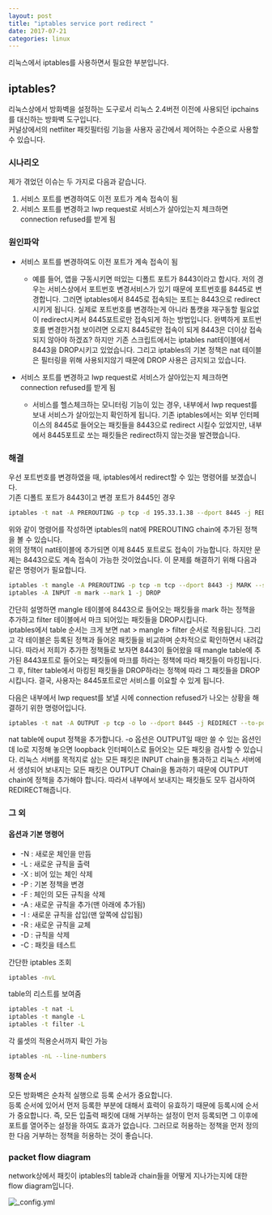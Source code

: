 ```yaml
---
layout: post
title: "iptables service port redirect "
date: 2017-07-21
categories: linux
---
```

리눅스에서 iptables를 사용하면서 필요한 부분입니다.

## iptables?

리눅스상에서 방화벽을 설정하는 도구로서 리눅스 2.4버전 이전에 사용되던 ipchains를 대신하는 방화벽 도구입니다.  
커널상에서의 netfilter 패킷필터링 기능을 사용자 공간에서 제어하는 수준으로 사용할 수 있습니다.

### 시나리오

제가 겪었던 이슈는 두 가지로 다음과 같습니다.  
1. 서비스 포트를 변경하여도 이전 포트가 계속 접속이 됨
2. 서비스 포트를 변경하고 lwp request로 서비스가 살아있는지 체크하면 connection refused를 받게 됨

### 원인파악

* 서비스 포트를 변경하여도 이전 포트가 계속 접속이 됨  

  * 예를 들어, 앱을 구동시키면 떠있는 디폴트 포트가 8443이라고 합시다. 저의 경우는 서비스상에서 포트번호 변경서비스가 있기 때문에 포트번호를 8445로 변경합니다. 그러면 iptables에서 8445로 접속되는 포트는 8443으로 redirect시키게 됩니다. 실제로 포트번호를 변경하는게 아니라 톰캣을 재구동할 필요없이 redirect시켜서 8445포트로만 접속되게 하는 방법입니다. 완벽하게 포트번호를 변경한거첨 보이려면 오로지 8445로만 접속이 되게 8443은 더이상 접속되지 않아야 하겠죠? 하지만 기존 스크립트에서는 iptables nat테이블에서 8443을 DROP시키고 있었습니다. 그리고 iptables의 기본 정책은 nat 테이블은 필터링을 위해 사용되지않기 때문에 DROP 사용은 금지되고 있습니다.  


* 서비스 포트를 변경하고 lwp request로 서비스가 살아있는지 체크하면 connection refused를 받게 됨  

  * 서비스를 헬스체크하는 모니터링 기능이 있는 경우, 내부에서 lwp request를 보내 서비스가 살아있는지 확인하게 됩니다. 기존 iptables에서는 외부 인터페이스의 8445로 들어오는 패킷들을 8443으로 redirect 시킬수 있었지만, 내부에서 8445포트로 쏘는 패킷들은 redirect하지 않는것을 발견했습니다.  

### 해결

우선 포트번호를 변경하였을 때, iptables에서 redirect할 수 있는 명령어를 보겠습니다.  
기존 디폴트 포트가 8443이고 변경 포트가 8445인 경우
```bash
iptables -t nat -A PREROUTING -p tcp -d 195.33.1.38 --dport 8445 -j REDIRECT --to-ports 8443
```
위와 같이 명령어를 작성하면 iptables의 nat에 PREROUTING chain에 추가된 정책을 볼 수 있습니다.  
위의 정책이 nat테이블에 추가되면 이제 8445 포트로도 접속이 가능합니다. 하지만 문제는 8443으로도 계속 접속이 가능한 것이었습니다. 이 문제를 해결하기 위해 다음과 같은 명령어가 필요합니다.

```bash
iptables -t mangle -A PREROUTING -p tcp -m tcp --dport 8443 -j MARK --set-mark 1
iptables -A INPUT -m mark --mark 1 -j DROP
```
간단히 설명하면 mangle 테이블에 8443으로 들어오는 패킷들을 mark 하는 정책을 추가하고
filter 테이블에서 마크 되어있는 패킷들을 DROP시킵니다.  
iptables에서 table 순서는 크게 보면 nat > mangle > filter 순서로 적용됩니다. 그리고 각 테이블은 등록된 정책과 들어온 패킷들을 비교하며 순차적으로 확인하면서 내려갑니다. 따라서 저희가 추가한 정책들로 보자면 8443이 들어왔을 때 mangle table에 추가된 8443포트로 들어오는 패킷들에 마크를 하라는 정책에 따라 패킷들이 마킹됩니다. 그 후, filter table에서 마킹된 패킷들을 DROP하라는 정책에 따라 그 패킷들을 DROP시킵니다. 결국, 사용자는 8445포트로만 서비스를 이요할 수 있게 됩니다.

다음은 내부에서 lwp request를 보낼 시에 connection refused가 나오는 상황을 해결하기 위한 명령어입니다.
```bash
iptables -t nat -A OUTPUT -p tcp -o lo --dport 8445 -j REDIRECT --to-ports 8443
```
nat table에 ouput 정책을 추가합니다. -o 옵션은 OUTPUT일 때만 쓸 수 있는 옵션인데 lo로 지정해 놓으면 loopback 인터페이스로 들어오는 모든 패킷을 검사할 수 있습니다. 리눅스 서버를 목적지로 삼는 모든 패킷은 INPUT chain을 통과하고 리눅스 서버에서 생성되어 보내지는 모든 패킷은 OUTPUT Chain을 통과하기 때문에 OUTPUT chain에 정책을 추가해야 합니다. 따라서 내부에서 보내지는 패킷들도 모두 검사하여 REDIRECT해줍니다.

### 그 외

#### 옵션과 기본 명령어  

- -N : 새로운 체인을 만듬
- -L : 새로운 규칙을 출력
- -X : 비어 있는 체인 삭제
- -P : 기본 정책을 변경
- -F : 체인의 모든 규칙을 삭제
- -A : 새로운 규칙을 추가(맨 아래에 추가됨)
- -I : 새로운 규칙을 삽입(맨 앞쪽에 삽입됨)
- -R : 새로운 규칙을 교체
- -D : 규칙을 삭제
- -C : 패킷을 테스트

간단한 iptables 조회
```bash
iptables -nvL
```
table의 리스트를 보여줌
```bash
iptables -t nat -L
iptables -t mangle -L
iptables -t filter -L
```
각 룰셋의 적용순서까지 확인 가능
```bash
iptables -nL --line-numbers
```
#### 정책 순서
모든 방화벽은 순차적 실행으로 등록 순서가 중요합니다.  
등록 순서에 있어서 먼저 등록한 부분에 대해서 효력이 유효하기 때문에 등록시에 순서가 중요합니다. 즉, 모든 입출력 패킷에 대해 거부하는 설정이 먼저 등록되면 그 이후에 포트를 열어주는 설정을 하여도 효과가 없습니다. 그러므로 허용하는 정책을 먼저 정의한 다음 거부하는 정책을 허용하는 것이 좋습니다.

### packet flow diagram
network상에서 패킷이 iptables의 table과 chain들을 어떻게 지나가는지에 대한 flow diagram입니다.  

![_config.yml]({{site.baseurl}}/images/iptables/net_flow_diagram.PNG)
